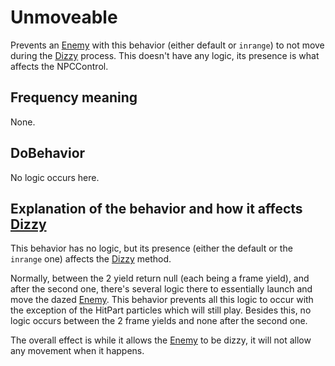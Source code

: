 # Unmoveable
Prevents an [Enemy](../Enemy.md) with this behavior (either default or `inrange`) to not move during the [Dizzy](../Notable%20methods/Dizzy.md) process. This doesn't have any logic, its presence is what affects the NPCControl.

## Frequency meaning
None.

## DoBehavior
No logic occurs here.

## Explanation of the behavior and how it affects [Dizzy](../Notable%20methods/Dizzy.md)
This behavior has no logic, but its presence (either the default or the `inrange` one) affects the [Dizzy](../Notable%20methods/Dizzy.md) method.

Normally, between the 2 yield return null (each being a frame yield), and after the second one, there's several logic there to essentially launch and move the dazed [Enemy](../Enemy.md). This behavior prevents all this logic to occur with the exception of the HitPart particles which will still play. Besides this, no logic occurs between the 2 frame yields and none after the second one.

The overall effect is while it allows the [Enemy](../Enemy.md) to be dizzy, it will not allow any movement when it happens.